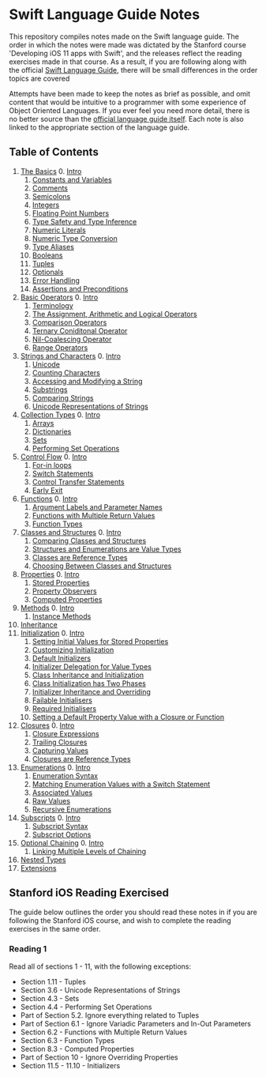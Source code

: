 # Swift Language Guide Notes

This repository compiles notes made on the Swift language guide. The order in which the notes were made was dictated by the Stanford course 'Developing iOS 11 apps with Swift', and the releases reflect the reading exercises made in that course. As a result, if you are following along with the official [Swift Language Guide](https://developer.apple.com/library/content/documentation/Swift/Conceptual/Swift_Programming_Language/TheBasics.html#//apple_ref/doc/uid/TP40014097-CH5-ID309), there will be small differences in the order topics are covered

Attempts have been made to keep the notes as brief as possible, and omit content that would be intuitive to a programmer with some experience of Object Oriented Languages. If you ever feel you need more detail, there is no better source than the [official language guide itself](https://developer.apple.com/library/content/documentation/Swift/Conceptual/Swift_Programming_Language/TheBasics.html#//apple_ref/doc/uid/TP40014097-CH5-ID309). Each note is also linked to the appropriate section of the language guide.

## Table of Contents

1. [The Basics](/1%20-%20The%20Basics) 
   0. [Intro](/1%20-%20The%20Basics/1.0%20-%20The%20Basics.md)
   1. [Constants and Variables](/1%20-%20The%20Basics/1.1%20-%20Constants%20and%20Variables.md)
   1. [Comments](/1%20-%20The%20Basics/1.2%20-%20Comments.md)
   1. [Semicolons](/1%20-%20The%20Basics/1.3%20-%20Semicolons.md)
   1. [Integers](/1%20-%20The%20Basics/1.4%20-%20Integers.md)
   1. [Floating Point Numbers](/1%20-%20The%20Basics/1.5%20-%20Floating%20Point%20Numbers.md)
   1. [Type Safety and Type Inference](/1%20-%20The%20Basics/1.6%20-%20Type%20Safety%20and%20Type%20Inference.md)
   1. [Numeric Literals](/1%20-%20The%20Basics/1.7%20-%20Numeric%20Literals.md)
   1. [Numeric Type Conversion](/1%20-%20The%20Basics/1.8%20-%20Numeric%20Type%20Conversion.md)
   1. [Type Aliases](/1%20-%20The%20Basics/1.9%20-%20Type%20Aliases.md)
   1. [Booleans](/1%20-%20The%20Basics/1.10%20-%20Booleans.md)
   2. [Tuples](/1%20-%20The%20Basics/1.11%20-%20Tuples.md)
   1. [Optionals](/1%20-%20The%20Basics/1.12%20-%20Optionals.md)
   1. [Error Handling](/1%20-%20The%20Basics/1.13%20-%20Error%20Handling.md)
   1. [Assertions and Preconditions](/1%20-%20The%20Basics/1.14%20-%20Assertions%20and%20Preconditions.md)
2. [Basic Operators](/2%20-%20Basic%20Operators)
   0. [Intro](/2%20-%20Basic%20Operators/2.0%20-%20Basic%20Operators.md)
   1. [Terminology](/2%20-%20Basic%20Operators/2.1%20-%20Terminology.md)
   2. [The Assignment, Arithmetic and Logical Operators](/2%20-%20Basic%20Operators/2.2%20-%20The%20Arithmetic%2C%20Assignment%20and%20Logical%20Operators.md)
   1. [Comparison Operators](/2%20-%20Basic%20Operators/2.3%20-%20Comparison%20Operators.md)
   1. [Ternary Coniditonal Operator](/2%20-%20Basic%20Operators/2.4%20-%20Ternary%20Conditional%20Operator.md)
   1. [Nil-Coalescing Operator](/2%20-%20Basic%20Operators/2.5%20-%20Nil-Coalescing%20Operator.md)
   1. [Range Operators](/2%20-%20Basic%20Operators/2.6%20-%20Range%20Operators.md)
3. [Strings and Characters](/3%20-%20Strings%20and%20Characters)
   0. [Intro](/3%20-%20Strings%20and%20Characters/3.0%20-%20Strings%20and%20Characters.md)
   1. [Unicode](/3%20-%20Strings%20and%20Characters/3.1%20-%20Unicode.md)
   1. [Counting Characters](/3%20-%20Strings%20and%20Characters/3.2%20-%20Counting%20Characters.md)
   1. [Accessing and Modifying a String](/3%20-%20Strings%20and%20Characters/3.3%20-%20Accessing%20and%20Modifying%20a%20String.md)
   1. [Substrings](/3%20-%20Strings%20and%20Characters/3.4%20-%20Substrings.md)
   1. [Comparing Strings](/3%20-%20Strings%20and%20Characters/3.5%20-%20Comparing%20Strings.md)
   2. [Unicode Representations of Strings](/3%20-%20Strings%20and%20Characters/3.6%20-%20Unicode%20Representations%20of%20Strings.md)
4. [Collection Types](/4%20-%20Collection%20Types)
   0. [Intro](/4%20-%20Collection%20Types/4.0%20-%20Collection%20Types.md)
   1. [Arrays](/4%20-%20Collection%20Types/4.1%20-%20Arrays.md)
   2. [Dictionaries](/4%20-%20Collection%20Types/4.2%20-%20Dictionaries.md)
   3. [Sets](/4%20-%20Collection%20Types/4.3%20-%20Sets.md)
   4. [Performing Set Operations](/4%20-%20Collection%20Types/4.4%20-%20Performing%20Set%20Operations.md)
5. [Control Flow](/5%20-%20Control%20Flow)
   0. [Intro](/5%20-%20Control%20Flow/5.0%20-%20Control%20Flow.md)
   1. [For-in loops](/5%20-%20Control%20Flow/5.1%20-%20For-in%20Loops.md)
   2. [Switch Statements](/5%20-%20Control%20Flow/5.2%20-%20Switch%20Statements.md)
   3. [Control Transfer Statements](/5%20-%20Control%20Flow/5.3%20-%20Control%20Transfer%20Statements.md)
   4. [Early Exit](/5%20-%20Control%20Flow/5.4%20-%20Early%20Exit.md)
6. [Functions](/6%20-%20Functions)
   0. [Intro](/6%20-%20Functions/6.0%20-%20Functions.md)
   1. [Argument Labels and Parameter Names](/6%20-%20Functions/6.1%20-%20Argument%20Labels%20and%20Parameter%20Names.md)
   2. [Functions with Multiple Return Values](/6%20-%20Functions/6.2%20-%20Functions%20with%20Multiple%20Return%20Values.md)
   3. [Function Types](/6%20-%20Functions/6.3%20-%20Function%20Types.md)
7. [Classes and Structures](/7%20-%20Classes%20and%20Structures)
   0. [Intro](/7%20-%20Classes%20and%20Structures/7.0%20-%20Classes%20and%20Structures.md)
   1. [Comparing Classes and Structures](/7%20-%20Classes%20and%20Structures/7.1%20-%20Comparing%20Classes%20and%20Structures.md)
   2. [Structures and Enumerations are Value Types](/7%20-%20Classes%20and%20Structures/7.2%20-%20Structures%20and%20Enumerations%20are%20Value%20Types.md)
   3. [Classes are Reference Types](/7%20-%20Classes%20and%20Structures/7.3%20-%20Classes%20are%20Reference%20Types.md)
   4. [Choosing Between Classes and Structures](/7%20-%20Classes%20and%20Structures/7.4%20-%20Choosing%20Between%20Classes%20and%20Structures.md)
8. [Properties](/8%20-%20Properties)
   0. [Intro](/8%20-%20Properties/8.0%20-%20Properties.md)
   1. [Stored Properties](/8%20-%20Properties/8.1%20-%20Stored%20Properties.md)
   2. [Property Observers](/8%20-%20Properties/8.2%20-%20Property%20Observers.md)
   3. [Computed Properties](/8%20-%20Properties/8.3%20-%20Computed%20Properties.md)
9. [Methods](/9%20-%20Methods)
   0. [Intro](/9%20-%20Methods/9.0%20-%20Methods.md)
   1. [Instance Methods](/9%20-%20Methods/9.1%20-%20Instance%20Methods.md)
10. [Inheritance](/10%20-%20Inheritance/10.0%20-%20Inheritance.md)
11. [Initialization](/11%20-%20Initialization)
    0. [Intro](/11%20-%20Initialization/11.0%20-%20Initialization.md)
    1. [Setting Initial Values for Stored Properties](/11%20-%20Initialization/11.1%20-%20Setting%20Initial%20Values%20for%20Stored%20Properties.md)
    2. [Customizing Initialization](/11%20-%20Initialization/11.2%20-%20Customizing%20Initialization.md)
    3. [Default Initializers](/11%20-%20Initialization/11.3%20-%20Default%20Initializers.md)
    4. [Initializer Delegation for Value Types](/11%20-%20Initialization/11.4%20-%20Initializer%20Delegation%20for%20Value%20Types.md)
    5. [Class Inheritance and Initialization](/11%20-%20Initialization/11.5%20-%20Class%20Inheritance%20and%20Initialization.md)
    6. [Class Initialization has Two Phases](/11%20-%20Initialization/11.6%20-%20Class%20Initialization%20has%20Two%20Phases.md)
    7. [Initializer Inheritance and Overriding](/11%20-%20Initialization/11.7%20-%20Initializer%20Inheritance%20and%20Overriding.md)
    8. [Failable Initialisers](/11%20-%20Initialization/11.8%20-%20Failable%20Initialisers.md)
    9. [Required Initialisers](/11%20-%20Initialization/11.9%20-%20Required%20Initialisers.md)
    10. [Setting a Default Property Value with a Closure or Function](/11%20-%20Initialization/11.10%20-%20Setting%20a%20Default%20Property%20Value%20with%20a%20Closure%20or%20Function.md)
12. [Closures](/12%20-%20Closures)
    0. [Intro](/12%20-%20Closures/12.0%20-%20Closures.md)
    1. [Closure Expressions](/12%20-%20Closures/12.1%20-%20Closure%20Expressions.md)
    2. [Trailing Closures](/12%20-%20Closures/12.2%20-%20Trailing%20Closures.md)
    3. [Capturing Values](/12%20-%20Closures/12.3%20-%20Capturing%20Values.md)
    4. [Closures are Reference Types](/12%20-%20Closures/12.4%20-%20Closures%20are%20Reference%20Types.md)
5. [Enumerations](/13%20-%20Enumerations)
    0. [Intro](/13%20-%20Enumerations/13.0%20-%20Enumerations.md)
    1. [Enumeration Syntax](/13%20-%20Enumerations/13.1%20-%20Enumeration%20Syntax.md)
    2. [Matching Enumeration Values with a Switch Statement](/13%20-%20Enumerations/13.2%20-%20Matching%20Enumeration%20Values%20with%20a%20Switch%20Statement.md)
    3. [Associated Values](/13%20-%20Enumerations/13.3%20-%20Associated%20Values.md)
    4. [Raw Values](/13%20-%20Enumerations/13.4%20-%20Raw%20Values.md)
    5. [Recursive Enumerations](/13%20-%20Enumerations/13.5%20-%20Recursive%20Enumerations.md)
14. [Subscripts](/14%20-%20Subscripts)
    0. [Intro](/14%20-%20Subscripts/14.0%20-%20Subscripts.md)
    1. [Subscript Syntax](/14%20-%20Subscripts/14.1%20-%20Subscript%20Syntax.md)
    2. [Subscript Options](/14%20-%20Subscripts/14.2%20-%20Subscript%20Options.md)
15. [Optional Chaining](/15%20-%20Optional%20Chaining)
    0. [Intro](/15%20-%20Optional%20Chaining/15.0%20-%20Optional%20Chaining.md)
    1. [Linking Multiple Levels of Chaining](/15%20-%20Optional%20Chaining/15.1%20-%20Linking%20Multiple%20Levels%20of%20Chaining.md)
16. [Nested Types](/16%20-%20Nested%20Types/16.0%20-%20Nested%20Types.md)
17. [Extensions](/17%20-%20Extensions/17.0%20-%20Extensions.md)

## Stanford iOS Reading Exercised

The guide below outlines the order you should read these notes in if you are following the Stanford iOS course, and wish to complete the reading exercises in the same order.

### Reading 1

Read all of sections 1 - 11, with the following exceptions:

* Section 1.11 - Tuples
* Section 3.6 - Unicode Representations of Strings
* Section 4.3 - Sets
* Section 4.4 - Performing Set Operations
* Part of Section 5.2. Ignore everything related to Tuples
* Part of Section 6.1 - Ignore Variadic Parameters and In-Out Parameters
* Section 6.2 - Functions with Multiple Return Values
* Section 6.3 - Function Types
* Section 8.3 - Computed Properties
* Part of Section 10 - Ignore Overriding Properties
* Section 11.5 - 11.10 - Initializers